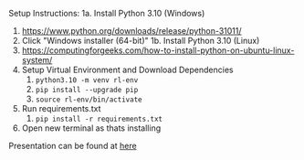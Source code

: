 Setup Instructions:
1a. Install Python 3.10 (Windows)
   1. https://www.python.org/downloads/release/python-31011/
   2. Click "Windows installer (64-bit)"
1b. Install Python 3.10 (Linux)
   1. https://computingforgeeks.com/how-to-install-python-on-ubuntu-linux-system/
2. Setup Virtual Environment and Download Dependencies
   1. `python3.10 -m venv rl-env`
   2. `pip install --upgrade pip`
   3. `source rl-env/bin/activate`
3. Run requirements.txt
   1. `pip install -r requirements.txt`
4. Open new terminal as thats installing

Presentation can be found at [here](https://docs.google.com/presentation/d/1Pz9cwJHwNNun38Ahy3hjroI8aI-R3mFZNqWQ8DmevWY/edit?usp=sharing)
